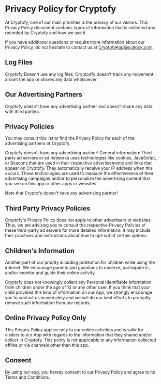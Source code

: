 <h1>Privacy Policy for Cryptofy</h1>

<p>At Cryptofy, one of our main priorities is the privacy of our visitors. This Privacy Policy document contains types of information that is collected and recorded by Cryptofy and how we use it.</p>

If you have additional questions or require more information about our Privacy Policy, do not hesitate to contact us at <CryptofyApp@outlook.com>.

<h2>Log Files</h2>

<p>Cryptofy Doesn't use any log files, Cryptodfy doesn't track any movement arount the app or shares any data whatsoever.</p>

<h2>Our Advertising Partners</h2>

<p>Cryptofy doesn't have any advertising partner and doesn't share any data with third parties.</p>

<h2>Privacy Policies</h2>

<P>You may consult this list to find the Privacy Policy for each of the advertising partners of Cryptofy.</p>

<p>Cryptofy doesn't have any advertising partner! General information: Third-party ad servers or ad networks uses technologies like cookies, JavaScript, or Beacons that are used in their respective advertisements and links that appear on Cryptofy. They automatically receive your IP address when this occurs. These technologies are used to measure the effectiveness of their advertising campaigns and/or to personalize the advertising content that you see on this app or other apps or websites.</p>

<p>Note that Cryptofy doesn't have any advertising partner!</p>

<h2>Third Party Privacy Policies</h2>

<p>Cryptofy's Privacy Policy does not apply to other advertisers or websites. Thus, we are advising you to consult the respective Privacy Policies of these third-party ad servers for more detailed information. It may include their practices and instructions about how to opt-out of certain options.</p>

<h2>Children's Information</h2>

<p>Another part of our priority is adding protection for children while using the internet. We encourage parents and guardians to observe, participate in, and/or monitor and guide their online activity.</p>

<p>Cryptofy does not knowingly collect any Personal Identifiable Information from children under the age of 13 or any other user. If you think that your child provided this kind of information on our App, we strongly encourage you to contact us immediately and we will do our best efforts to promptly remove such information from our records.</p>

<h2>Online Privacy Policy Only</h2>

<p>This Privacy Policy applies only to our online activities and is valid for visitors to our App with regards to the information that they shared and/or collect in Cryptofy. This policy is not applicable to any information collected offline or via channels other than this app.</p>

<h2>Consent</h2>

<p>By using our app, you hereby consent to our Privacy Policy and agree to its Terms and Conditions.</p>
